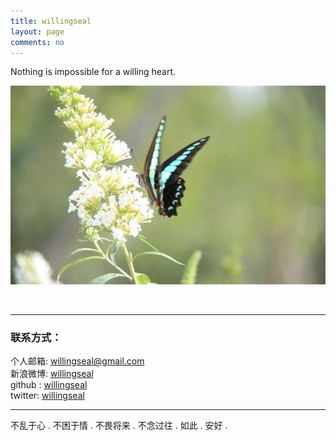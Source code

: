 ```yaml
---
title: willingseal
layout: page
comments: no
---
```


Nothing is impossible for a willing heart.

![image](/assets/images/2012-12-12-002.jpeg)

<br/>


----

### 联系方式：        

个人邮箱: [willingseal@gmail.com](mailto:willingseal@gmail.com)     
新浪微博: [willingseal](http://weibo.com/u/3315418250)	    
github : [willingseal](https://github.com/willingseal)        
twitter: [willingseal](https://twitter.com/willingseal)

----



不乱于心 . 不困于情  .   不畏将来 . 不念过往  .   如此 . 安好 . 

 <br/>

